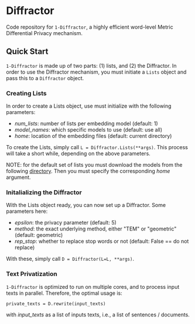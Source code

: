 # Diffractor
Code repository for `1-Diffractor`, a highly efficient word-level Metric Differential Privacy mechanism.

## Quick Start
`1-Diffractor` is made up of two parts: (1) lists, and (2) the Diffractor. In order to use the Diffractor mechanism, you must initiate a `Lists` object and pass this to a `Diffractor` object.

### Creating Lists
In order to create a Lists object, use must initialize with the following parameters:
- *num_lists*: number of lists per embedding model (default: 1)
- *model_names*: which specific models to use (default: use all)
- *home*: location of the embedding files (default: current directory)

To create the Lists, simply call `L = Diffractor.Lists(**args)`. This process will take a short while, depending on the above parameters.

NOTE: for the default set of lists you must download the models from the following [directory](https://drive.google.com/drive/folders/1ExL4XIxYCK1_9oiy5PwwMlxwqCImYW9W?usp=sharing). Then you must specify the corresponding *home* argument.

### Initalializing the Diffractor
With the Lists object ready, you can now set up a Diffractor. Some parameters here:
- *epsilon*: the privacy parameter (default: 5)
- *method*: the exact underlying method, either "TEM" or "geometric" (default: geometric)
- *rep_stop*: whether to replace stop words or not (default: False == do not replace)

With these, simply call `D = Diffractor(L=L, **args)`.

### Text Privatization
`1-Diffractor` is optimized to run on multiple cores, and to process input texts in parallel. Therefore, the optimal usage is:

`private_texts = D.rewrite(input_texts)`

with *input_texts* as a list of inputs texts, i.e., a list of sentences / documents.
